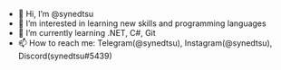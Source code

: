 - 👋 Hi, I’m @synedtsu
- 👀 I’m interested in learning new skills and programming languages
- 🌱 I’m currently learning .NET, C#, Git
- 📫 How to reach me: Telegram(@synedtsu), Instagram(@synedtsu), Discord(synedtsu#5439)

<!---
synedtsu/synedtsu is a ✨ special ✨ repository because its `README.md` (this file) appears on your GitHub profile.
You can click the Preview link to take a look at your changes.
- 💞️ I’m looking to collaborate on ...
--->
